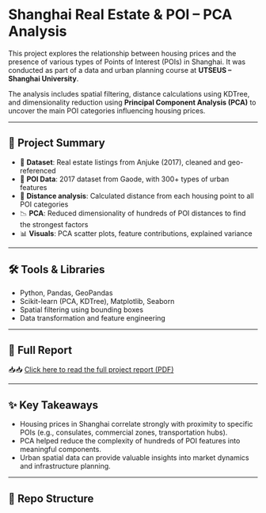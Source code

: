 #  Shanghai Real Estate & POI – PCA Analysis

This project explores the relationship between housing prices and the presence of various types of Points of Interest (POIs) in Shanghai. It was conducted as part of a data and urban planning course at **UTSEUS – Shanghai University**.

The analysis includes spatial filtering, distance calculations using KDTree, and dimensionality reduction using **Principal Component Analysis (PCA)** to uncover the main POI categories influencing housing prices.

---

## 📌 Project Summary

- 🏡 **Dataset**: Real estate listings from Anjuke (2017), cleaned and geo-referenced  
- 📍 **POI Data**: 2017 dataset from Gaode, with 300+ types of urban features  
- 📏 **Distance analysis**: Calculated distance from each housing point to all POI categories  
- 📉 **PCA**: Reduced dimensionality of hundreds of POI distances to find the strongest factors  
- 📊 **Visuals**: PCA scatter plots, feature contributions, explained variance

---

## 🛠️ Tools & Libraries

- Python, Pandas, GeoPandas  
- Scikit-learn (PCA, KDTree), Matplotlib, Seaborn  
- Spatial filtering using bounding boxes  
- Data transformation and feature engineering

---

## 📄 Full Report

📥📥 [Click here to read the full project report (PDF)](./PCA.ipynb)


---

## ✨ Key Takeaways

- Housing prices in Shanghai correlate strongly with proximity to specific POIs (e.g., consulates, commercial zones, transportation hubs).
- PCA helped reduce the complexity of hundreds of POI features into meaningful components.
- Urban spatial data can provide valuable insights into market dynamics and infrastructure planning.

---

## 📁 Repo Structure

